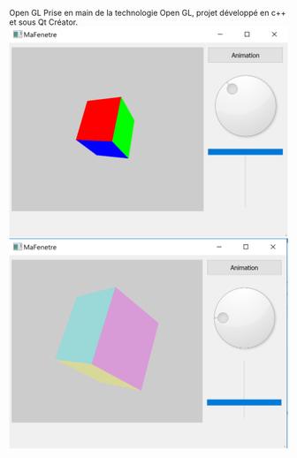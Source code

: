 Open GL
Prise en main de la technologie Open GL, projet développé en c++ et sous Qt Créator.
<img src="https://github.com/axelgele/OpenGL1/blob/master/OpenGL1.PNG" />
<img src="https://github.com/axelgele/OpenGL1/blob/master/OpenGL2.PNG" /> 
